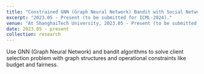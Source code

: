 ```yaml
---
title: "Constrained GNN (Graph Neural Network) Bandit with Social Network"
excerpt: "2023.05 - Present (to be submitted for ICML-2024)."
venue: "At ShanghaiTech University, 2023.05 - Present (to be submitted for ICML-2024)."
date: 2023.05 - present
collection: research
---
```

<!--
**Key words:** Bandits Algorithm, GNN (Graph Neural Network), Constrained Setting, Social Network.

My main work in this project are:

* Design a **constrained** GNN (Graph Neural Network) bandit algorithm with social network.
* Design a GNN (Graph Neural Network) bandit algorithm with **dependent arms** applied in social network.
-->

Use GNN (Graph Neural Network) and bandit algorithms to solve client selection problem with graph structures and operational constraints like budget and fairness.
